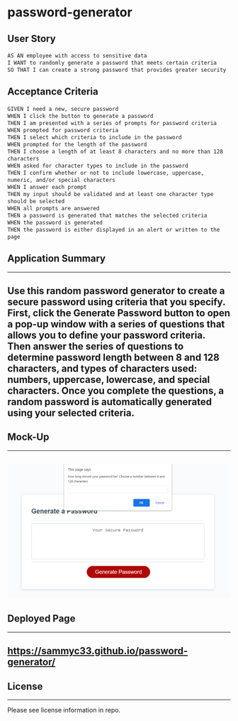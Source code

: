 # password-generator

## User Story

```
AS AN employee with access to sensitive data
I WANT to randomly generate a password that meets certain criteria
SO THAT I can create a strong password that provides greater security
```

## Acceptance Criteria

```
GIVEN I need a new, secure password
WHEN I click the button to generate a password
THEN I am presented with a series of prompts for password criteria
WHEN prompted for password criteria
THEN I select which criteria to include in the password
WHEN prompted for the length of the password
THEN I choose a length of at least 8 characters and no more than 128 characters
WHEN asked for character types to include in the password
THEN I confirm whether or not to include lowercase, uppercase, numeric, and/or special characters
WHEN I answer each prompt
THEN my input should be validated and at least one character type should be selected
WHEN all prompts are answered
THEN a password is generated that matches the selected criteria
WHEN the password is generated
THEN the password is either displayed in an alert or written to the page
```
## Application Summary
---
Use this random password generator to create a secure password using criteria that you specify.
First, click the Generate Password button to open a pop-up window with a series of questions that allows you to define your password criteria. 
Then answer the series of questions to determine password length between 8 and 128 characters, and types of characters used: numbers, uppercase, lowercase, and special characters. 
Once you complete the questions, a random password is automatically generated using your selected criteria. 
---

## Mock-Up
---
![password-generator](https://github.com/sammyc33/password-generator/blob/main/assets/images/pwgen.png)
---

## Deployed Page
---
https://sammyc33.github.io/password-generator/
---

## License
---
Please see license information in repo. 

